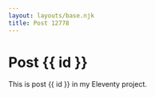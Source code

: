 ```yaml
---
layout: layouts/base.njk
title: Post 12778
---
```


# Post {{ id }}

This is post {{ id }} in my Eleventy project.

